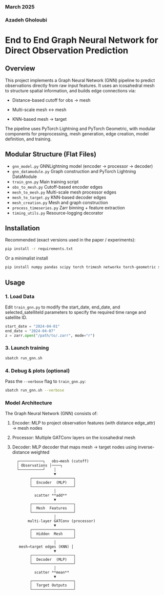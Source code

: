 ### March 2025
### Azadeh Gholoubi
# End to End Graph Neural Network for Direct Observation Prediction
## Overview
This project implements a Graph Neural Network (GNN) pipeline to predict observations directly from raw input features. It uses an icosahedral mesh to structure spatial information, and builds edge connections via:

- Distance-based cutoff for obs → mesh

- Multi-scale mesh ↔ mesh

- KNN-based mesh → target

The pipeline uses PyTorch Lightning and PyTorch Geometric, with modular components for preprocessing, mesh generation, edge creation, model definition, and training.

## Modular Structure (Flat Files)
- `gnn_model.py`             GNNLightning model (encoder → processor → decoder)
- `gnn_datamodule.py`        Graph construction and PyTorch Lightning DataModule
- `train_gnn.py`             Main training script
- `obs_to_mesh.py`           Cutoff-based encoder edges
- `mesh_to_mesh.py`          Multi-scale mesh processor edges
- `mesh_to_target.py`        KNN-based decoder edges
- `mesh_creation.py`         Mesh and graph construction
- `process_timeseries.py`    Zarr binning + feature extraction
- `timing_utils.py`          Resource-logging decorator

## Installation
Recommended (exact versions used in the paper / experiments):
```bash
pip install -r requirements.txt

```
Or a minimalist install
```bash
pip install numpy pandas scipy torch trimesh networkx torch-geometric scikit-learn zarr joblib lightning psutil

```
## Usage 
### 1. Load Data
Edit `train_gnn.py` to modify the start_date, end_date, and selected_satelliteId parameters to specify the required time range and satellite ID.
```python
start_date = "2024-04-01"
end_date = "2024-04-07"
z = zarr.open("/path/to/.zarr", mode="r")
```

### 3. Launch training
```bash
sbatch run_gnn.sh
```

### 4. Debug & plots (optional)
Pass the `--verbose` flag to `train_gnn.py`:
```bash
sbatch run_gnn.sh --verbose
```

### Model Architecture
The Graph Neural Network (GNN) consists of:

1. Encoder: MLP to project observation features (with distance edge_attr) → mesh nodes
2. Processor: Multiple GATConv layers on the icosahedral mesh
3. Decoder: MLP decoder that maps mesh → target nodes using inverse-distance weighted

         ┌───────────┐   obs→mesh (cutoff)
         │ Observations │────┐
         └───────────┘    │
                          ▼
               ┌───────────────────┐
               │  Encoder  (MLP)   │
               └───────────────────┘
                          │
                 scatter **add**
                          ▼
               ┌───────────────────┐
               │  Mesh  Features   │
               └───────────────────┘
                          │
              multi-layer GATConv (processor)
                          ▼
               ┌───────────────────┐
               │  Hidden  Mesh     │
               └───────────────────┘
                          │
          mesh→target edges (KNN) │
                          ▼
               ┌───────────────────┐
               │  Decoder  (MLP)   │
               └───────────────────┘
                          │
                 scatter **mean**
                          ▼
               ┌───────────────────┐
               │  Target Outputs   │
               └───────────────────┘
